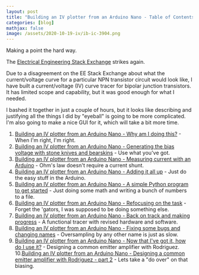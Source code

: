 ```yaml
---
layout: post
title: "Building an IV plotter from an Arduino Nano - Table of Contents"
categories: [blog]
mathjax: false
image: /assets/2020-10-19-iv/ib-ic-3904.png
---
```

Making a point the hard way.

The [Electrical Engineering Stack Exchange](https://electronics.stackexchange.com/) strikes again.

Due to a disagreement on the EE Stack Exchange about what the current/voltage curve for a particular NPN transistor circuit would look like, I have built a current/voltage (IV) curve tracer for bipolar junction transistors. It has limited scope and capability, but it was good enough for what I needed.

I bashed it together in just a couple of hours, but it looks like describing and justifying all the things I did by "eyeball" is going to be more complicated.  I'm also going to make a nice GUI for it, which will take a bit more time.

1. [Building an IV plotter from an Arduino Nano - Why am I doing this?](iv-1a) - When I'm right, I'm right.
2. [Building an IV plotter from an Arduino Nano - Generating the bias voltage with stone knives and bearskins](iv-2) - Use what you've got.
3. [Building an IV plotter from an Arduino Nano - Measuring current with an Arduino](iv3) - Ohm's law doesn't require a current shunt.
4. [Building an IV plotter from an Arduino Nano - Adding it all up](iv4) - Just do the easy stuff in the Arduino.
5. [Building an IV plotter from an Arduino Nano - A simple Python program to get started](iv5) - Just doing some math and writing a bunch of numbers to a file.
6. [Building an IV plotter from an Arduino Nano - Refocusing on the task](iv6) - Forget the 'gators, I was supposed to be doing something else.
7. [Building an IV plotter from an Arduino Nano - Back on track and making progress](iv7) - A functional tracer with revised hardware and software.
8. [Building an IV plotter from an Arduino Nano - Fixing some bugs and changing names](iv-8) - Oversampling by any other name is just as slow.
9. [Building an IV plotter from an Arduino Nano - Now that I've got it, how do I use it?](iv9) - Designing a common emitter amplifier with Rodriguez.
10.[Building an IV plotter from an Arduino Nano - Designing a common emitter amplifier with Rodriguez - part 2](iv10) - Lets take a "do over" on that biasing.

